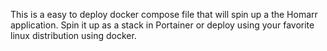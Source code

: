 This is a easy to deploy docker compose file that will spin up a the Homarr application. Spin it up as a stack in Portainer or deploy using your favorite linux distribution using docker.

